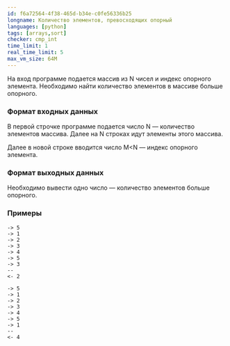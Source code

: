 ```yaml
---
id: f6a72564-4f38-465d-b34e-c0fe56336b25
longname: Количество элементов, превосходящих опорный
languages: [python]
tags: [arrays,sort]
checker: cmp_int
time_limit: 1
real_time_limit: 5
max_vm_size: 64M
---
```


На вход программе подается массив из N чисел и индекс опорного элемента. Необходимо найти количество элементов в массиве больше опорного.

### Формат входных данных

В первой строчке программе подается число N — количество элементов массива. Далее на N строках идут элементы этого массива.

Далее в новой строке вводится число M<N — индекс опорного элемента.

### Формат выходных данных

Необходимо вывести одно число — количество элементов больше опорного.

### Примеры

```
-> 5
-> 1
-> 2
-> 3
-> 4
-> 5
-> 3
--
<- 2
```

```
-> 5
-> 1
-> 2
-> 3
-> 4
-> 5
-> 1
--
<- 4
```
